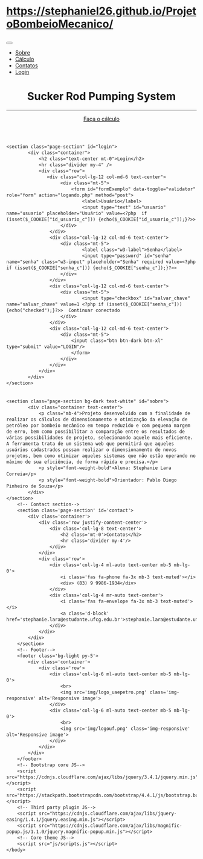 # https://stephaniel26.github.io/ProjetoBombeioMecanico/
 
<html lang="pt-br, en">
    <head>
        <meta charset="utf-8" />
        <meta name="viewport" content="width=device-width, initial-scale=1, shrink-to-fit=no" />
        <meta name="description" content="" />
        <meta name="author" content="" />
        <title>Sucker Rod Pumping System</title>
        <!-- Font Awesome icons (free version)-->
        <script src="https://use.fontawesome.com/releases/v5.12.1/js/all.js" crossorigin="anonymous"></script>
        <!-- Google fonts-->
        <link href="https://fonts.googleapis.com/css?family=Merriweather+Sans:400,700" rel="stylesheet" />
        <link href="https://fonts.googleapis.com/css?family=Merriweather:400,300,300italic,400italic,700,700italic" rel="stylesheet" type="text/css" />
        <!-- Third party plugin CSS-->
        <link href="https://cdnjs.cloudflare.com/ajax/libs/magnific-popup.js/1.1.0/magnific-popup.min.css" rel="stylesheet" />
        <!-- Core theme CSS (includes Bootstrap)-->
        <link href="css/styles.css" rel="stylesheet" />
		<link rel="icon" href="img/logo11.png" type="image/x-icon" />
		<?php require_once 'config.php';?>
		<script src="http://code.jquery.com/jquery-latest.js"></script>
			 <script type="text/javascript">
                 $(document).ready(function () {
                    $('#id_radio1').click(function () {
                       $('#div2').hide('fast');
                       $('#div1').show('fast');
                });
                $('#id_radio2').click(function () {
                      $('#div1').hide('fast');
                      $('#div2').show('fast');
                 });
               });
			</script>
			</head>
    <body id="page-top">
        <!-- Navigation-->
        <nav class="navbar navbar-expand-lg navbar-light fixed-top py-3" id="mainNav">
            <div class="container">
                <a class="navbar-brand js-scroll-trigger" href="#page-top"></a><button class="navbar-toggler navbar-toggler-right" type="button" data-toggle="collapse" data-target="#navbarResponsive" aria-controls="navbarResponsive" aria-expanded="false" aria-label="Toggle navigation"><span class="navbar-toggler-icon"></span></button>
                <div class="collapse navbar-collapse" id="navbarResponsive">
                    <ul class="navbar-nav ml-auto my-2 my-lg-0">
                        <li class='nav-item'><a class='nav-link js-scroll-trigger' href='index.php#sobre'>Sobre</a></li>
                        <li class='nav-item'><a class='nav-link js-scroll-trigger' href='calculo.php'>Cálculo</a></li>
                        <li class='nav-item'><a class='nav-link js-scroll-trigger' href='#contact'>Contatos</a></li>
						<li class='nav-item'><a class='nav-link js-scroll-trigger' href='index.php#login'>Login</a></li>
                    </ul>
                </div>
            </div>
        </nav>
        <!-- Masthead-->
        <header class="masthead">
            <div class="container h-100">
                <div class="row h-100 align-items-center justify-content-center text-center">
                    <div class="col-lg-10 align-self-end">
                        <h1 class=" text-white font-weight-bold">Sucker Rod Pumping System</h1>
                        <hr class="divider my-4" />
                    </div>
                    <div class="col-lg-8 align-self-baseline">
                        <p class="text-white-75 font-weight-light mb-5"></p>
                        <a class="btn btn-primary btn-xl js-scroll-trigger" href="#login">Faça o cálculo</a>
                    </div>
                </div>
            </div>
        </header>
		
	<section class="page-section" id="login">
            <div class="container">
                <h2 class="text-center mt-0">Login</h2>
                <hr class="divider my-4" />
                <div class="row">
                   <div class="col-lg-12 col-md-6 text-center">
						<div class="mt-5">
                            <form id="formExemplo" data-toggle="validator" role="form" action="logando.php" method="post">
								<label>Usuário</label>
								<input type="text" id="usuario" name="usuario" placeholder="Usuário" value=<?php  if (isset($_COOKIE["id_usuario_c"])) {echo($_COOKIE["id_usuario_c"]);}?>>	
						</div>
					</div>
					<div class="col-lg-12 col-md-6 text-center">
						<div class="mt-5">
								<label class="w3-label">Senha</label>
								<input type="password" id="senha" name="senha" class="w3-input" placeholder="Senha" required value=<?php if (isset($_COOKIE["senha_c"])) {echo($_COOKIE["senha_c"]);}?>>
						</div>
					</div>
					<div class="col-lg-12 col-md-6 text-center">
						<div class="mt-5">
								<input type="checkbox" id="salvar_chave" name="salvar_chave" value=1 <?php if (isset($_COOKIE["senha_c"])) {echo("checked");}?>>  Continuar conectado
						</div>
					</div>
					<div class="col-lg-12 col-md-6 text-center">
						<div class="mt-5">
							<input class="btn btn-dark btn-xl" type="submit" value="LOGIN"/>
							</form>
                        </div>
                    </div>
                </div>
            </div>
    </section>
	
	
	<section class="page-section bg-dark text-white" id="sobre">
            <div class="container text-center">
                <p class="mb-4">Projeto desenvolvido com a finalidade de realizar os cálculos de dimensionamento e otimização da elevação de petróleo por bombeio mecânico em tempo reduzido e com pequena margem de erro, bem como possibilitar a comparação entre os resultados de várias possibilidades de projeto, selecionando aquele mais eficiente. A ferramenta trata de um sistema web que permitirá que aqueles usuários cadastrados possam realizar o dimensionamento de novos projetos, bem como otimizar aqueles sistemas que não estão operando no máximo de sua eficiência, de forma rápida e precisa.</p>
				<p style="font-weight-bold">Aluna: Stephanie Lara Correia</p>
				<p style="font-weight-bold">Orientador: Pablo Diego Pinheiro de Souza</p>
            </div>
    </section>
        <!-- Contact section-->
        <section class='page-section' id='contact'>
            <div class='container'>
                <div class='row justify-content-center'>
                    <div class='col-lg-8 text-center'>
                        <h2 class='mt-0'>Contatos</h2>
                        <hr class='divider my-4'/>
                    </div>
                </div>
                <div class='row'>
                    <div class='col-lg-4 ml-auto text-center mb-5 mb-lg-0'>
                        <i class='fas fa-phone fa-3x mb-3 text-muted'></i>
                        <div> (83) 9 9986-1934</div>
                    </div>
                    <div class='col-lg-4 mr-auto text-center'>
                        <i class='fas fa-envelope fa-3x mb-3 text-muted'></i>
						<a class='d-block' href='stephanie.lara@estudante.ufcg.edu.br'>stephanie.lara@estudante.ufcg.edu.br</a>
                    </div>
                </div>
            </div>
        </section>
        <!-- Footer-->
        <footer class='bg-light py-5'>
			<div class='container'>
				<div class='row'>
					<div class='col-lg-6 ml-auto text-center mb-5 mb-lg-0'>
						<br>
						<img src='img/logo_uaepetro.png' class='img-responsive' alt='Responsive image'>
					</div>
					<div class='col-lg-6 ml-auto text-center mb-5 mb-lg-0'>
						<br>
						<img src='img/logouf.png' class='img-responsive' alt='Responsive image'>
					</div>
				</div>
			</div>			
        </footer>
        <!-- Bootstrap core JS-->
        <script src="https://cdnjs.cloudflare.com/ajax/libs/jquery/3.4.1/jquery.min.js"></script>
        <script src="https://stackpath.bootstrapcdn.com/bootstrap/4.4.1/js/bootstrap.bundle.min.js"></script>
        <!-- Third party plugin JS-->
        <script src="https://cdnjs.cloudflare.com/ajax/libs/jquery-easing/1.4.1/jquery.easing.min.js"></script>
        <script src="https://cdnjs.cloudflare.com/ajax/libs/magnific-popup.js/1.1.0/jquery.magnific-popup.min.js"></script>
        <!-- Core theme JS-->
        <script src="js/scripts.js"></script>
    </body>
</html>

